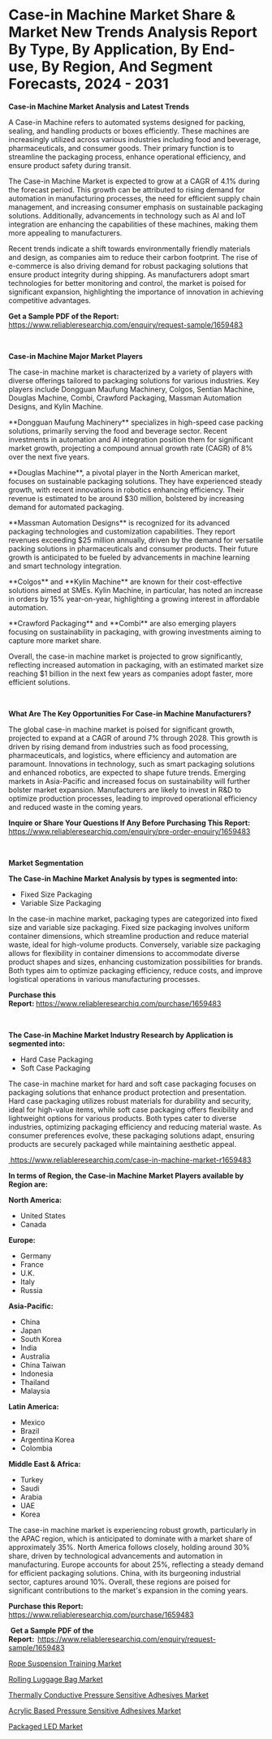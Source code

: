<p><h1>Case-in Machine Market Share & Market New Trends Analysis Report By Type, By Application, By End-use, By Region, And Segment Forecasts, 2024 - 2031</h1></p><p><strong>Case-in Machine Market Analysis and Latest Trends</strong></p>
<p><p>A Case-in Machine refers to automated systems designed for packing, sealing, and handling products or boxes efficiently. These machines are increasingly utilized across various industries including food and beverage, pharmaceuticals, and consumer goods. Their primary function is to streamline the packaging process, enhance operational efficiency, and ensure product safety during transit.</p><p>The Case-in Machine Market is expected to grow at a CAGR of 4.1% during the forecast period. This growth can be attributed to rising demand for automation in manufacturing processes, the need for efficient supply chain management, and increasing consumer emphasis on sustainable packaging solutions. Additionally, advancements in technology such as AI and IoT integration are enhancing the capabilities of these machines, making them more appealing to manufacturers.</p><p>Recent trends indicate a shift towards environmentally friendly materials and design, as companies aim to reduce their carbon footprint. The rise of e-commerce is also driving demand for robust packaging solutions that ensure product integrity during shipping. As manufacturers adopt smart technologies for better monitoring and control, the market is poised for significant expansion, highlighting the importance of innovation in achieving competitive advantages.</p></p>
<p><strong>Get a Sample PDF of the Report:&nbsp;</strong> <a href="https://www.reliableresearchiq.com/enquiry/request-sample/1659483?utm_campaign=1117&utm_medium=2&utm_source=Github&utm_content=ia&utm_term=28092024&utm_id=case-in-machine">https://www.reliableresearchiq.com/enquiry/request-sample/1659483</a></p>
<p>&nbsp;</p>
<p><strong>Case-in Machine Major Market Players</strong></p>
<p><p>The case-in machine market is characterized by a variety of players with diverse offerings tailored to packaging solutions for various industries. Key players include Dongguan Maufung Machinery, Colgos, Sentian Machine, Douglas Machine, Combi, Crawford Packaging, Massman Automation Designs, and Kylin Machine.</p><p>**Dongguan Maufung Machinery** specializes in high-speed case packing solutions, primarily serving the food and beverage sector. Recent investments in automation and AI integration position them for significant market growth, projecting a compound annual growth rate (CAGR) of 8% over the next five years.</p><p>**Douglas Machine**, a pivotal player in the North American market, focuses on sustainable packaging solutions. They have experienced steady growth, with recent innovations in robotics enhancing efficiency. Their revenue is estimated to be around $30 million, bolstered by increasing demand for automated packaging.</p><p>**Massman Automation Designs** is recognized for its advanced packaging technologies and customization capabilities. They report revenues exceeding $25 million annually, driven by the demand for versatile packing solutions in pharmaceuticals and consumer products. Their future growth is anticipated to be fueled by advancements in machine learning and smart technology integration.</p><p>**Colgos** and **Kylin Machine** are known for their cost-effective solutions aimed at SMEs. Kylin Machine, in particular, has noted an increase in orders by 15% year-on-year, highlighting a growing interest in affordable automation.</p><p>**Crawford Packaging** and **Combi** are also emerging players focusing on sustainability in packaging, with growing investments aiming to capture more market share.</p><p>Overall, the case-in machine market is projected to grow significantly, reflecting increased automation in packaging, with an estimated market size reaching $1 billion in the next few years as companies adopt faster, more efficient solutions.</p></p>
<p>&nbsp;</p>
<p><strong>What Are The Key Opportunities For Case-in Machine Manufacturers?</strong></p>
<p><p>The global case-in machine market is poised for significant growth, projected to expand at a CAGR of around 7% through 2028. This growth is driven by rising demand from industries such as food processing, pharmaceuticals, and logistics, where efficiency and automation are paramount. Innovations in technology, such as smart packaging solutions and enhanced robotics, are expected to shape future trends. Emerging markets in Asia-Pacific and increased focus on sustainability will further bolster market expansion. Manufacturers are likely to invest in R&D to optimize production processes, leading to improved operational efficiency and reduced waste in the coming years.</p></p>
<p><strong>Inquire or Share Your Questions If Any Before Purchasing This Report:</strong> <a href="https://www.reliableresearchiq.com/enquiry/pre-order-enquiry/1659483?utm_campaign=1117&utm_medium=2&utm_source=Github&utm_content=ia&utm_term=28092024&utm_id=case-in-machine">https://www.reliableresearchiq.com/enquiry/pre-order-enquiry/1659483</a></p>
<p>&nbsp;</p>
<p><strong>Market Segmentation</strong></p>
<p><strong>The Case-in Machine Market Analysis by types is segmented into:</strong></p>
<p><ul><li>Fixed Size Packaging</li><li>Variable Size Packaging</li></ul></p>
<p><p>In the case-in machine market, packaging types are categorized into fixed size and variable size packaging. Fixed size packaging involves uniform container dimensions, which streamline production and reduce material waste, ideal for high-volume products. Conversely, variable size packaging allows for flexibility in container dimensions to accommodate diverse product shapes and sizes, enhancing customization possibilities for brands. Both types aim to optimize packaging efficiency, reduce costs, and improve logistical operations in various manufacturing processes.</p></p>
<p><strong>Purchase this Report:&nbsp;</strong><a href="https://www.reliableresearchiq.com/purchase/1659483?utm_campaign=1117&utm_medium=2&utm_source=Github&utm_content=ia&utm_term=28092024&utm_id=case-in-machine">https://www.reliableresearchiq.com/purchase/1659483</a></p>
<p>&nbsp;</p>
<p><strong>The Case-in Machine Market Industry Research by Application is segmented into:</strong></p>
<p><ul><li>Hard Case Packaging</li><li>Soft Case Packaging</li></ul></p>
<p><p>The case-in machine market for hard and soft case packaging focuses on packaging solutions that enhance product protection and presentation. Hard case packaging utilizes robust materials for durability and security, ideal for high-value items, while soft case packaging offers flexibility and lightweight options for various products. Both types cater to diverse industries, optimizing packaging efficiency and reducing material waste. As consumer preferences evolve, these packaging solutions adapt, ensuring products are securely packaged while maintaining aesthetic appeal.</p></p>
<p><a href="https://www.reliableresearchiq.com/case-in-machine-market-r1659483?utm_campaign=1117&utm_medium=2&utm_source=Github&utm_content=ia&utm_term=28092024&utm_id=case-in-machine">&nbsp;https://www.reliableresearchiq.com/case-in-machine-market-r1659483</a></p>
<p><strong>In terms of Region, the Case-in Machine Market Players available by Region are:</strong></p>
<p>
    <p> <strong> North America: </strong>
        <ul>
            <li>United States</li>
            <li>Canada</li>
        </ul>
        </p> 
    <p> <strong> Europe: </strong>
        <ul>
            <li>Germany</li>
            <li>France</li>
            <li>U.K.</li>
            <li>Italy</li>
            <li>Russia</li>
        </ul>
        </p> 
    <p> <strong> Asia-Pacific: </strong>
        <ul>
            <li>China</li>
            <li>Japan</li>
            <li>South Korea</li>
            <li>India</li>
            <li>Australia</li>
            <li>China Taiwan</li>
            <li>Indonesia</li>
            <li>Thailand</li>
            <li>Malaysia</li>
        </ul>
        </p> 
    <p> <strong> Latin America: </strong>
        <ul>
            <li>Mexico</li>
            <li>Brazil</li>
            <li>Argentina Korea</li>
            <li>Colombia</li>
        </ul>
        </p> 
    <p> <strong> Middle East & Africa: </strong>
        <ul>
            <li>Turkey</li>
            <li>Saudi</li>
            <li>Arabia</li>
            <li>UAE</li>
            <li>Korea</li>
        </ul>
    </p>
    </p>
<p><p>The case-in machine market is experiencing robust growth, particularly in the APAC region, which is anticipated to dominate with a market share of approximately 35%. North America follows closely, holding around 30% share, driven by technological advancements and automation in manufacturing. Europe accounts for about 25%, reflecting a steady demand for efficient packaging solutions. China, with its burgeoning industrial sector, captures around 10%. Overall, these regions are poised for significant contributions to the market's expansion in the coming years.</p></p>
<p><strong>Purchase this Report: </strong><a href="https://www.reliableresearchiq.com/purchase/1659483?utm_campaign=1117&utm_medium=2&utm_source=Github&utm_content=ia&utm_term=28092024&utm_id=case-in-machine">https://www.reliableresearchiq.com/purchase/1659483</a></p>
<p>&nbsp;<strong>Get a Sample PDF of the Report:&nbsp;&nbsp;</strong><a href="https://www.reliableresearchiq.com/enquiry/request-sample/1659483?utm_campaign=1117&utm_medium=2&utm_source=Github&utm_content=ia&utm_term=28092024&utm_id=case-in-machine">https://www.reliableresearchiq.com/enquiry/request-sample/1659483</a></p>
<p><strong></strong></p>
<p><p><a href="https://www.linkedin.com/pulse/strategic-market-insights-global-rope-suspension-training-2024-fkzhc?utm_campaign=1117&utm_medium=2&utm_source=Github&utm_content=ia&utm_term=28092024&utm_id=case-in-machine">Rope Suspension Training Market</a></p><p><a href="https://www.linkedin.com/pulse/market-dynamics-future-trends-global-rolling-luggage-bag-sector-gihoc?utm_campaign=1117&utm_medium=2&utm_source=Github&utm_content=ia&utm_term=28092024&utm_id=case-in-machine">Rolling Luggage Bag Market</a></p><p><a href="https://github.com/SaraPrifti82/Market-Research-Report-List-1/blob/main/thermally-conductive-pressure-sensitive-adhesives-market.md?utm_campaign=1117&utm_medium=2&utm_source=Github&utm_content=ia&utm_term=28092024&utm_id=case-in-machine">Thermally Conductive Pressure Sensitive Adhesives Market</a></p><p><a href="https://github.com/SotoRodolfo12/Market-Research-Report-List-1/blob/main/acrylic-based-pressure-sensitive-adhesives-market.md?utm_campaign=1117&utm_medium=2&utm_source=Github&utm_content=ia&utm_term=28092024&utm_id=case-in-machine">Acrylic Based Pressure Sensitive Adhesives Market</a></p><p><a href="https://issuu.com/reportprime-2/docs/packaged-led-market-size-2030.pptx_eff923b2002797?utm_campaign=1117&utm_medium=2&utm_source=Github&utm_content=ia&utm_term=28092024&utm_id=case-in-machine">Packaged LED Market</a></p></p>